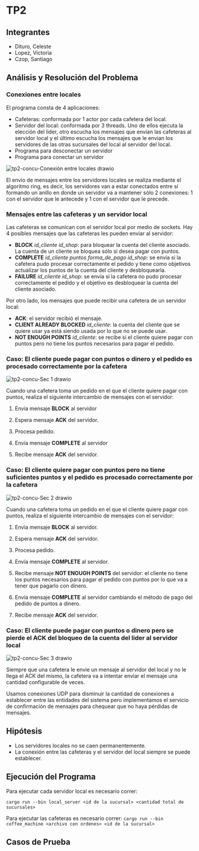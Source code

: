 # **TP2**

## **Integrantes**

- Dituro, Celeste
- Lopez, Victoria
- Czop, Santiago

## **Análisis y Resolución del Problema**

### Conexiones entre locales

El programa consta de 4 aplicaciones:

- Cafeteras: conformada por 1 actor por cada cafetera del local.
- Servidor del local: conformada por 3 threads. Uno de ellos ejecuta la elección del lider, otro escucha los mensajes que envian las cafeteras al servidor local y el último escucha los mensajes que le envian los servidores de las otras sucursales del local al servidor del local.
- Programa para desconectar un servidor
- Programa para conectar un servidor

![tp2-concu-Conexión entre locales drawio](https://github.com/concurrentes-fiuba/2023-1c-tp2-concu-csv/assets/67125933/5da54256-d809-4e2c-9550-ccf699ca8411)

El envio de mensajes entre los servidores locales se realiza mediante el algoritmo ring, es decir, los servidores van a estar conectados entre sí formando un anillo en donde un servidor va a mantener sólo 2 conexiones: 1 con el servidor que le antecede y 1 con el servidor que le precede.

### Mensajes entre las cafeteras y un servidor local

Las cafeteras se comunican con el servidor local por medio de sockets. Hay 4 posibles mensajes que las cafeteras les pueden enviar al servidor:

- **BLOCK** *id_cliente* *id_shop*: para bloquear la cuenta del cliente asociado. La cuenta de un cliente se bloquea sólo si desea pagar con puntos.
- **COMPLETE** *id_cliente* *puntos* *forma_de_pago* *id_shop*: se envia si la cafetera pudo procesar correctamente el pedido y tiene como objetivos actualizar los puntos de la cuenta del cliente y desbloquearla.
- **FAILURE** *id_cliente* *id_shop*: se envia si la cafetera no pudo procesar correctamente el pedido y el objetivo es desbloquear la cuenta del cliente asociado.

Por otro lado, los mensajes que puede recibir una cafetera de un servidor local:

- **ACK**: el servidor recibió el mensaje.
- **CLIENT ALREADY BLOCKED** *id_cliente*: la cuenta del cliente que se quiere usar ya está siendo usada por lo que no se puede usar.
- **NOT ENOUGH POINTS** *id_cliente*: se recibe si el cliente quiere pagar con puntos pero no tiene los puntos necesarios para pagar el pedido.

### Caso: El cliente puede pagar con puntos o dinero y el pedido es procesado correctamente por la cafetera

![tp2-concu-Sec  1 drawio](https://github.com/concurrentes-fiuba/2023-1c-tp2-concu-csv/assets/67125933/f7ef1f9d-2c7c-432e-8df3-36c66f5a29c9)

Cuando una cafetera toma un pedido en el que el cliente quiere pagar con puntos, realiza el siguiente intercambio de mensajes con el servidor:

1. Envia mensaje **BLOCK** al servidor

2. Espera mensaje **ACK** del servidor.
  
3. Procesa pedido.

4. Envía mensaje **COMPLETE** al servidor

5. Recibe mensaje **ACK** del servidor.

### Caso: El cliente quiere pagar con puntos pero no tiene suficientes puntos y el pedido es procesado correctamente por la cafetera

![tp2-concu-Sec  2 drawio](https://github.com/concurrentes-fiuba/2023-1c-tp2-concu-csv/assets/67125933/0e14652e-fbbf-4732-a953-577744993c0e)

Cuando una cafetera toma un pedido en el que el cliente quiere pagar con puntos, realiza el siguiente intercambio de mensajes con el servidor:

1. Envia mensaje **BLOCK** al servidor.

2. Espera mensaje **ACK** del servidor.
  
3. Procesa pedido.

4. Envía mensaje **COMPLETE** al servidor.

5. Recibe mensaje **NOT ENOUGH POINTS** del servidor: el cliente no tiene los puntos necesarios para pagar el pedido con puntos por lo que va a tener que pagarlo con dinero.

6. Envía mensaje **COMPLETE** al servidor cambiando el método de pago del pedido de puntos a dinero.

7. Recibe mensaje **ACK** del servidor.

### Caso: El cliente puede pagar con puntos o dinero pero se pierde el ACK del bloqueo de la cuenta del lider al servidor local

![tp2-concu-Sec  3 drawio](https://github.com/concurrentes-fiuba/2023-1c-tp2-concu-csv/assets/67125933/e11c6e1c-0c54-4d3b-befb-13c5c1b6282c)

Siempre que una cafetera le envie un mensaje al servidor del local y no le llega el ACK del mismo, la cafetera va a intentar enviar el mensaje una cantidad configurable de veces.

Usamos conexiones UDP para disminuir la cantidad de conexiones a establecer entre las entidades del sistema pero implementamos el servicio de confirmación de mensajes para chequear que no haya pérdidas de mensajes.

## **Hipótesis**

- Los servidores locales no se caen permanentemente.
- La conexión entre las cafeteras y el servidor del local siempre se puede establecer.

## **Ejecución del Programa**

Para ejecutar cada servidor local es necesario correr:

```cargo run --bin local_server <id de la sucursal> <cantidad total de sucursales>```

Para ejecutar las cafeteras es necesario correr:
```cargo run --bin coffee_machine <archivo con ordenes> <id de la sucursal>```

## **Casos de Prueba**
